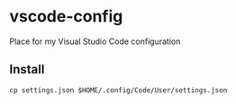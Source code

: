 # vscode-config
Place for my Visual Studio Code configuration

## Install

```shell
cp settings.json $HOME/.config/Code/User/settings.json
```
